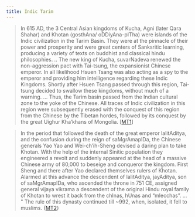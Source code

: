 ```yaml
---
title: Indic Tarim
---
```


> In 615 AD, the 3 Central Asian kingdoms of Kucha, Agni (later Qara Shahar) and Khotan (gosthAna/ oDDiyAna-pITha) were islands of the Indic civilization in the Tarim Basin. They were at the pinnacle of their power and prosperity and were great centers of Sanksritic learning, producing a variety of texts on buddhist and classical hindu philosophies. .. The new king of Kucha, suvarNadeva renewed the non-aggression pact with Tai-tsung, the expansionist Chinese emperor. In all likelihood Hsuen Tsang was also acting as a spy to the emperor and providing him intelligence regarding these Indic Kingdoms. Shortly after Hsuen Tsang passed through this region, Tai-tsung decided to swallow these kingdoms, without much of a warning. ... Thus, the Tarim basin passed from the Indian cultural zone to the yoke of the Chinese. All traces of Indic civilization in this region were subsequently erased with the conquest of this region from the Chinese by the Tibetan hordes, followed by its conquest by the great Uighur Kha’khans of Mongolia.
> \[[MT1](https://manasataramgini.wordpress.com/2005/11/24/destruction-of-the-4-central-asian-indic-garrisons/)\]

> In the period that followed the death of the great emperor lalitAditya, and the confusion during the reign of saMgrAmapIDa, the Chinese generals Yao Yao and Wei-ch’ih-Sheng devised a daring plan to take Khotan. With the help of the internal Sinitic population they engineered a revolt and suddenly appeared at the head of a massive Chinese army of 80,000 to beseige and conqueror the kingdom. First Sheng and there after Yao declared themselves rulers of Khotan. Alarmed at this advance the descendent of lalitAditya, jayAditya, son of saMgrAmapIDa, who ascended the throne in 751 CE, assigned general vijaya vikrama a descendent of the original Hindu royal family of Khotan to wrest it back from the chInas, hUnas and “mlecchas”. ... " The rule of this dynasty continued till ~992, when, isolated, it fell to muslims. 
> {[MT2](https://manasataramgini.wordpress.com/2004/09/17/a-brief-history-of-the-vijayan-rule-of-khotan/)}




